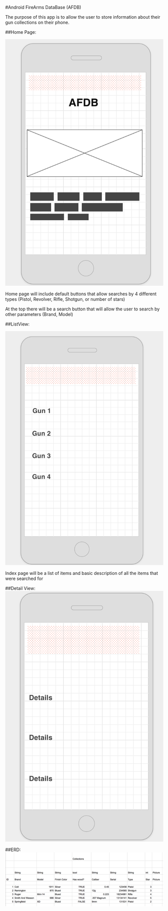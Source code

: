 #Android FireArms DataBase (AFDB)

The purpose of this app is to allow the user to store information about their gun collections on their phone.

##Home Page:

![](Home.png)

Home page will include default buttons that allow searches by 4 different types (Pistol, Revolver, Rifle, Shotgun, or number of stars)

At the top there will be a search button that will allow the user to search by other parameters (Brand, Model)

##ListView:

![](Index.png)

Index page will be a list of items and basic description of all the items that were searched for

##Detail View:
![](Show.png)

##ERD:
![](ERD.png)



